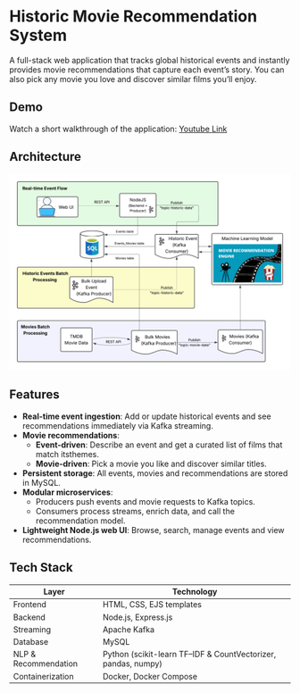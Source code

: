 # Historic Movie Recommendation System

A full-stack web application that tracks global historical events and instantly provides movie recommendations that capture each event’s story. You can also pick any movie you love and discover similar films you’ll enjoy.

## Demo

Watch a short walkthrough of the application: [Youtube Link](https://www.youtube.com/watch?v=3dnpeLyFooQ)

## Architecture

![Architecture](Architecture.png)

## Features

- **Real-time event ingestion**: Add or update historical events and see recommendations immediately via Kafka streaming.
- **Movie recommendations**:  
  - **Event-driven**: Describe an event and get a curated list of films that match itsthemes.  
  - **Movie-driven**: Pick a movie you like and discover similar titles.
- **Persistent storage**: All events, movies and recommendations are stored in MySQL.
- **Modular microservices**:  
  - Producers push events and movie requests to Kafka topics.  
  - Consumers process streams, enrich data, and call the recommendation model.  
- **Lightweight Node.js web UI**: Browse, search, manage events and view recommendations.

## Tech Stack

| Layer               | Technology                                                      |
| ------------------- | --------------------------------------------------------------- |
| Frontend            | HTML, CSS, EJS templates                                        |
| Backend             | Node.js, Express.js                                             |
| Streaming           | Apache Kafka                                                    |
| Database            | MySQL                                                           |
| NLP & Recommendation| Python (scikit-learn TF–IDF & CountVectorizer, pandas, numpy)   |
| Containerization    | Docker, Docker Compose                                          |